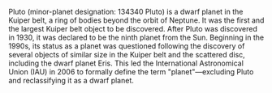 Pluto (minor-planet designation: 134340 Pluto) is a dwarf planet in the Kuiper belt, a ring of bodies beyond the orbit of Neptune. It was the first and the largest Kuiper belt object to be discovered. After Pluto was discovered in 1930, it was declared to be the ninth planet from the Sun. Beginning in the 1990s, its status as a planet was questioned following the discovery of several objects of similar size in the Kuiper belt and the scattered disc, including the dwarf planet Eris. This led the International Astronomical Union (IAU) in 2006 to formally define the term "planet"—excluding Pluto and reclassifying it as a dwarf planet.
